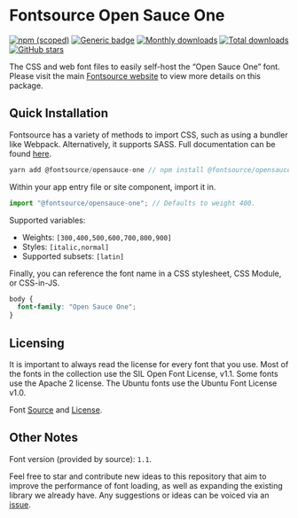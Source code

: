 # Fontsource Open Sauce One

[![npm (scoped)](https://img.shields.io/npm/v/@fontsource/opensauce-one?color=brightgreen)](https://www.npmjs.com/package/@fontsource/opensauce-one) [![Generic badge](https://img.shields.io/badge/fontsource-passing-brightgreen)](https://github.com/fontsource/fontsource) [![Monthly downloads](https://badgen.net/npm/dm/@fontsource/opensauce-one)](https://github.com/fontsource/fontsource) [![Total downloads](https://badgen.net/npm/dt/@fontsource/opensauce-one)](https://github.com/fontsource/fontsource) [![GitHub stars](https://img.shields.io/github/stars/fontsource/fontsource.svg?style=social&label=Star)](https://github.com/fontsource/fontsource/stargazers)

The CSS and web font files to easily self-host the “Open Sauce One” font. Please visit the main [Fontsource website](https://fontsource.org/fonts/opensauce-one) to view more details on this package.

## Quick Installation

Fontsource has a variety of methods to import CSS, such as using a bundler like Webpack. Alternatively, it supports SASS. Full documentation can be found [here](https://fontsource.org/docs/introduction).

```javascript
yarn add @fontsource/opensauce-one // npm install @fontsource/opensauce-one
```

Within your app entry file or site component, import it in.

```javascript
import "@fontsource/opensauce-one"; // Defaults to weight 400.
```

Supported variables:

- Weights: `[300,400,500,600,700,800,900]`
- Styles: `[italic,normal]`
- Supported subsets: `[latin]`

Finally, you can reference the font name in a CSS stylesheet, CSS Module, or CSS-in-JS.

```css
body {
  font-family: "Open Sauce One";
}
```



## Licensing

It is important to always read the license for every font that you use.
Most of the fonts in the collection use the SIL Open Font License, v1.1. Some fonts use the Apache 2 license. The Ubuntu fonts use the Ubuntu Font License v1.0.

Font [Source](https://github.com/marcologous/Open-Sauce-Fonts) and [License](https://github.com/marcologous/Open-Sauce-Fonts/blob/master/Open%20Sauce%20One%20OFL.txt).

## Other Notes

Font version (provided by source): `1.1`.

Feel free to star and contribute new ideas to this repository that aim to improve the performance of font loading, as well as expanding the existing library we already have. Any suggestions or ideas can be voiced via an [issue](https://github.com/fontsource/fontsource/issues).

